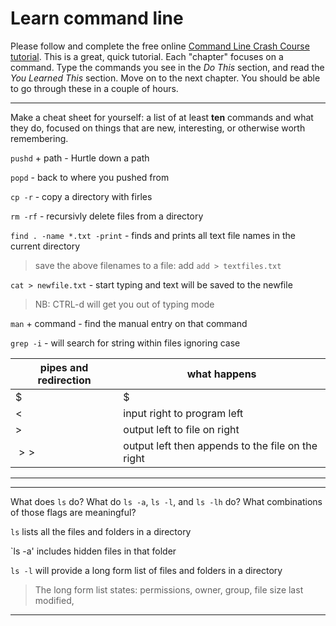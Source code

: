 # Learn command line

Please follow and complete the free online [Command Line Crash Course
tutorial](http://cli.learncodethehardway.org/book/). This is a great,
quick tutorial. Each "chapter" focuses on a command. Type the commands
you see in the _Do This_ section, and read the _You Learned This_
section. Move on to the next chapter. You should be able to go through
these in a couple of hours.


---

Make a cheat sheet for yourself: a list of at least **ten** commands and what they do, focused on things that are new, interesting, or otherwise worth remembering.

`pushd` + path  - Hurtle down a path

`popd` - back to where you pushed from

`cp -r` - copy a directory with firles

`rm -rf` - recursivly delete files from a directory

`find . -name *.txt -print` - finds and prints all text file names in the current directory
> save the above filenames to a file: add `add > textfiles.txt`

`cat > newfile.txt` - start typing and text will be saved to the newfile
> NB: CTRL-d will get you out of typing mode

`man` + command - find the manual entry on that command

`grep -i` - will search for string within files ignoring case

pipes and redirection |what happens
--------------------- | -----------
$|$ | output left to right command
$<$ | input right to program left
$>$ | output left to file on right
$>>$ | output left then appends to the file on the right 


---


---

What does `ls` do? What do `ls -a`, `ls -l`, and `ls -lh` do? What combinations of those flags are meaningful?

`ls` lists all the files and folders in a directory

`ls -a' includes hidden files in that folder

`ls -l` will provide a long form list of files and folders in a directory
> The long form list states: permissions, owner, group, file size last modified,  

---

